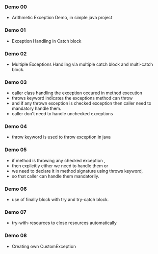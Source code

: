 ### Demo 00
- Arithmetic Exception Demo, in simple java project

### Demo 01
- Exception Handling in Catch block

### Demo 02
- Multiple Exceptions Handling via multiple catch block and multi-catch block.

### Demo 03
- caller class handling the exception occured in method execution
- throws keyword indicates the exceptions method can throw 
- and if any thrown exception is checked exception then caller need to mandatory handle them.
- caller don't need to handle unchecked exceptions

### Demo 04
- throw keyword is used to throw exception in java

### Demo 05
- if method is throwing any checked exception , 
- then explicitly either we need to handle them or 
- we need to declare it in method signature using throws keyword,
- so that caller can handle them mandatorily.

### Demo 06
- use of finally block with try and try-catch block.

### Demo 07
- try-with-resources to close resources automatically

### Demo 08
- Creating own CustomException